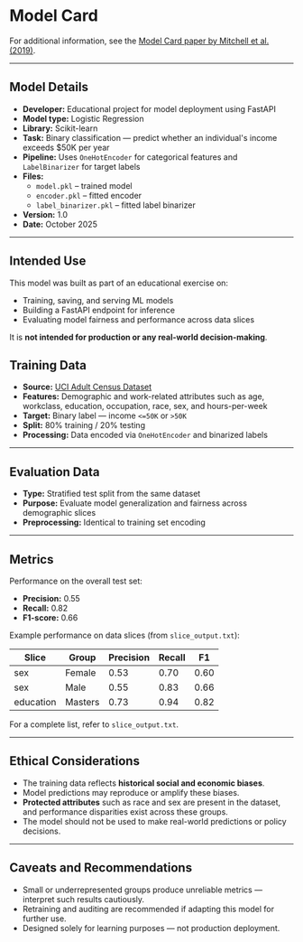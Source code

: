 # Model Card

For additional information, see the [Model Card paper by Mitchell et al. (2019)](https://arxiv.org/pdf/1810.03993.pdf).

---

## Model Details
- **Developer:** Educational project for model deployment using FastAPI  
- **Model type:** Logistic Regression  
- **Library:** Scikit-learn  
- **Task:** Binary classification — predict whether an individual's income exceeds \$50K per year  
- **Pipeline:** Uses `OneHotEncoder` for categorical features and `LabelBinarizer` for target labels  
- **Files:**  
  - `model.pkl` – trained model  
  - `encoder.pkl` – fitted encoder  
  - `label_binarizer.pkl` – fitted label binarizer  
- **Version:** 1.0  
- **Date:** October 2025  

---

## Intended Use
This model was built as part of an educational exercise on:
- Training, saving, and serving ML models  
- Building a FastAPI endpoint for inference  
- Evaluating model fairness and performance across data slices  

It is **not intended for production or any real-world decision-making**.

## Training Data
- **Source:** [UCI Adult Census Dataset](https://archive.ics.uci.edu/ml/datasets/adult)  
- **Features:** Demographic and work-related attributes such as age, workclass, education, occupation, race, sex, and hours-per-week  
- **Target:** Binary label — income `<=50K` or `>50K`  
- **Split:** 80% training / 20% testing  
- **Processing:** Data encoded via `OneHotEncoder` and binarized labels  

---

## Evaluation Data
- **Type:** Stratified test split from the same dataset  
- **Purpose:** Evaluate model generalization and fairness across demographic slices  
- **Preprocessing:** Identical to training set encoding  

---


## Metrics
Performance on the overall test set:

- **Precision:** 0.55  
- **Recall:** 0.82  
- **F1-score:** 0.66  

Example performance on data slices (from `slice_output.txt`):

| Slice | Group | Precision | Recall | F1 |
|-------|--------|------------|---------|----|
| sex | Female | 0.53 | 0.70 | 0.60 |
| sex | Male | 0.55 | 0.83 | 0.66 |
| education | Masters | 0.73 | 0.94 | 0.82 |

For a complete list, refer to `slice_output.txt`.

---

## Ethical Considerations
- The training data reflects **historical social and economic biases**.  
- Model predictions may reproduce or amplify these biases.  
- **Protected attributes** such as race and sex are present in the dataset, and performance disparities exist across these groups.  
- The model should not be used to make real-world predictions or policy decisions.  

---

## Caveats and Recommendations
- Small or underrepresented groups produce unreliable metrics — interpret such results cautiously.  
- Retraining and auditing are recommended if adapting this model for further use.  
- Designed solely for learning purposes — not production deployment.  

